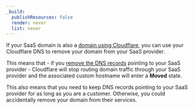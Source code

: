 ```yaml
---
_build:
  publishResources: false
  render: never
  list: never
---
```


If your SaaS domain is also a [domain using Cloudflare](/cloudflare-for-platforms/cloudflare-for-saas/saas-customers/), you can use your Cloudflare DNS to remove your domain from your SaaS provider.

This means that - if you [remove the DNS records](/dns/manage-dns-records/how-to/create-dns-records/#delete-dns-records) pointing to your SaaS provider - Cloudflare will stop routing domain traffic through your SaaS provider and the associated custom hostname will enter a **Moved** state.

This also means that you need to keep DNS records pointing to your SaaS provider for as long as you are a customer. Otherwise, you could accidentally remove your domain from their services.